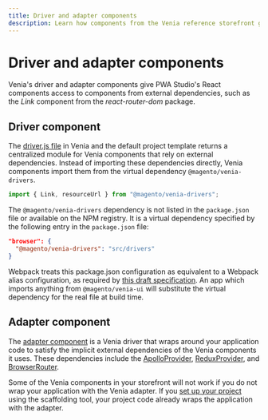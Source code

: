 ```yaml
---
title: Driver and adapter components
description: Learn how components from the Venia reference storefront give PWA Studio's React components access to external dependencies. 
---
```


# Driver and adapter components

Venia's driver and adapter components give PWA Studio's React components access to components from external dependencies, such as the _Link_ component from the _react-router-dom_ package.

## Driver component

The [driver.js file][] in Venia and the default project template returns a centralized module for Venia components that rely on external dependencies.
Instead of importing these dependencies directly, Venia components import them from the virtual dependency `@magento/venia-drivers`.

[driver.js file]: https://github.com/magento/pwa-studio/blob/develop/packages/venia-concept/src/drivers.js

```js
import { Link, resourceUrl } from "@magento/venia-drivers";
```

The `@magento/venia-drivers` dependency is not listed in the `package.json` file or available on the NPM registry.
It is a virtual dependency specified by the following entry in the `package.json` file:

```json
"browser": {
  "@magento/venia-drivers": "src/drivers"
}
```

Webpack treats this package.json configuration as equivalent to a Webpack alias configuration, as required by [this draft specification][].
An app which imports anything from `@magento/venia-ui` will substitute the virtual dependency for the real file at build time.

[this draft specification]: https://github.com/defunctzombie/package-browser-field-spec

## Adapter component

The [adapter component][] is a Venia driver that wraps around your application code to satisfy the implicit external dependencies of the Venia components it uses.
These dependencies include the [ApolloProvider][], [ReduxProvider][], and [BrowserRouter][].

Some of the Venia components in your storefront will not work if you do not wrap your application with the Venia adapter.
If you [set up your project][] using the scaffolding tool, your project code already wraps the application with the adapter.

[adapter component]: https://github.com/magento/pwa-studio/blob/develop/packages/venia-ui/lib/drivers/adapter.js
[apolloprovider]: https://www.apollographql.com/docs/react/get-started/#connect-your-client-to-react
[reduxprovider]: https://react-redux.js.org/api/provider
[browserrouter]: https://reactrouter.com/en/main/router-components/browser-router
[set up your project]: /tutorials/setup-storefront/
